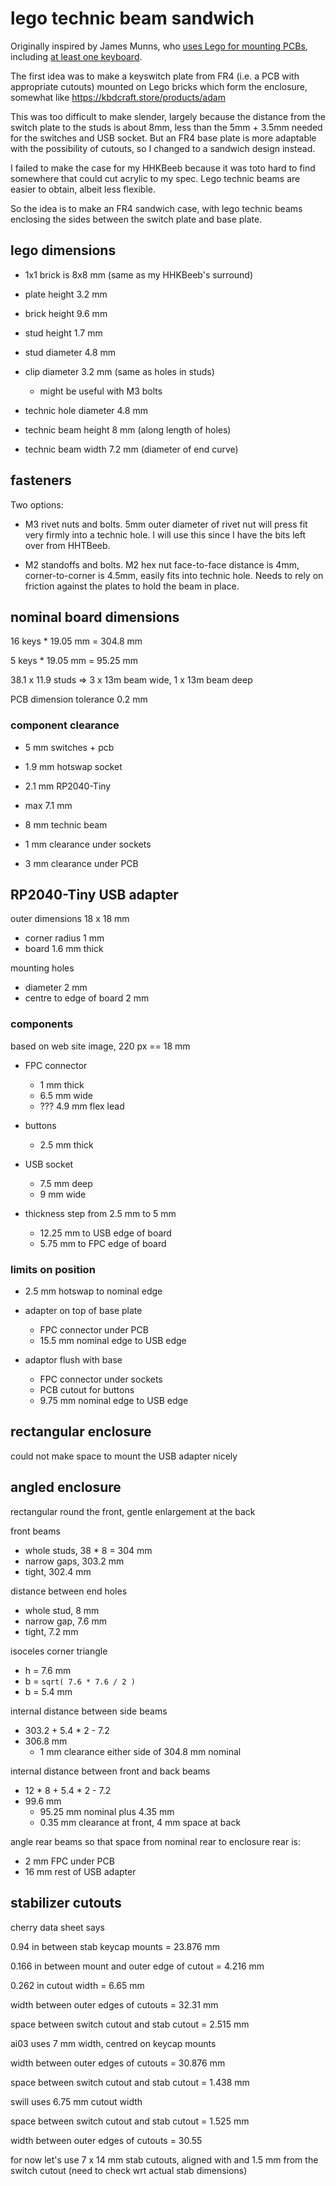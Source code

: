 lego technic beam sandwich
==========================

Originally inspired by James Munns, who [uses Lego for mounting
PCBs][bitshiftmask1], including [at least one keyboard][bitshiftmask2].

[bitshiftmask1]: https://twitter.com/bitshiftmask/status/1590395981686001664
[bitshiftmask2]: https://twitter.com/bitshiftmask/status/1376170525224022018

The first idea was to make a keyswitch plate from FR4 (i.e. a PCB with
appropriate cutouts) mounted on Lego bricks which form the enclosure,
somewhat like https://kbdcraft.store/products/adam

This was too difficult to make slender, largely because the distance
from the switch plate to the studs is about 8mm, less than the 5mm +
3.5mm needed for the switches and USB socket. But an FR4 base plate is
more adaptable with the possibility of cutouts, so I changed to a
sandwich design instead.

I failed to make the case for my HHKBeeb because it was toto hard to
find somewhere that could cut acrylic to my spec. Lego technic beams
are easier to obtain, albeit less flexible.

So the idea is to make an FR4 sandwich case, with lego technic beams
enclosing the sides between the switch plate and base plate.


lego dimensions
---------------

  * 1x1 brick is 8x8 mm (same as my HHKBeeb's surround)

  * plate height 3.2 mm
  * brick height 9.6 mm
  * stud height 1.7 mm
  * stud diameter 4.8 mm

  * clip diameter 3.2 mm (same as holes in studs)
      - might be useful with M3 bolts

  * technic hole diameter 4.8 mm
  * technic beam height 8 mm (along length of holes)
  * technic beam width 7.2 mm (diameter of end curve)


fasteners
---------

Two options:

  * M3 rivet nuts and bolts. 5mm outer diameter of rivet nut will
    press fit very firmly into a technic hole. I will use this
    since I have the bits left over from HHTBeeb.

  * M2 standoffs and bolts. M2 hex nut face-to-face distance is 4mm,
    corner-to-corner is 4.5mm, easily fits into technic hole. Needs to
    rely on friction against the plates to hold the beam in place.


nominal board dimensions
------------------------

16 keys * 19.05 mm = 304.8 mm

5 keys * 19.05 mm = 95.25 mm

38.1 x 11.9 studs => 3 x 13m beam wide, 1 x 13m beam deep

PCB dimension tolerance 0.2 mm


### component clearance

  - 5 mm switches + pcb
  - 1.9 mm hotswap socket
  - 2.1 mm RP2040-Tiny

  - max 7.1 mm

  - 8 mm technic beam

  - 1 mm clearance under sockets
  - 3 mm clearance under PCB


RP2040-Tiny USB adapter
-----------------------

outer dimensions 18 x 18 mm
  * corner radius 1 mm
  * board 1.6 mm thick

mounting holes
  * diameter 2 mm
  * centre to edge of board 2 mm

### components

based on web site image, 220 px == 18 mm

  * FPC connector
      - 1 mm thick
      - 6.5 mm wide
      - ??? 4.9 mm flex lead

  * buttons
      - 2.5 mm thick

  * USB socket
      - 7.5 mm deep
      - 9 mm wide

  * thickness step from 2.5 mm to 5 mm
      - 12.25 mm to USB edge of board
      - 5.75 mm to FPC edge of board

### limits on position

  * 2.5 mm hotswap to nominal edge

  * adapter on top of base plate
      - FPC connector under PCB
      - 15.5 mm nominal edge to USB edge

  * adaptor flush with base
      - FPC connector under sockets
      - PCB cutout for buttons
      - 9.75 mm nominal edge to USB edge


rectangular enclosure
---------------------

could not make space to mount the USB adapter nicely


angled enclosure
----------------

rectangular round the front, gentle enlargement at the back


front beams

  * whole studs, 38 * 8 = 304 mm
  * narrow gaps, 303.2 mm
  * tight, 302.4 mm

distance between end holes

  * whole stud, 8 mm
  * narrow gap, 7.6 mm
  * tight, 7.2 mm

isoceles corner triangle

  * h = 7.6 mm
  * b = `sqrt( 7.6 * 7.6 / 2 )`
  * b = 5.4 mm

internal distance between side beams

  * 303.2 + 5.4 * 2 - 7.2
  * 306.8 mm
      - 1 mm clearance either side of 304.8 mm nominal

internal distance between front and back beams

  * 12 * 8 + 5.4 * 2 - 7.2
  * 99.6 mm
      - 95.25 mm nominal plus 4.35 mm
      - 0.35 mm clearance at front, 4 mm space at back

angle rear beams so that space from nominal rear to enclosure rear is:

  * 2 mm FPC under PCB
  * 16 mm rest of USB adapter


stabilizer cutouts
------------------

cherry data sheet says

0.94 in between stab keycap mounts = 23.876 mm

0.166 in between mount and outer edge of cutout = 4.216 mm

0.262 in cutout width = 6.65 mm

width between outer edges of cutouts = 32.31 mm

space between switch cutout and stab cutout = 2.515 mm


ai03 uses 7 mm width, centred on keycap mounts

width between outer edges of cutouts = 30.876 mm

space between switch cutout and stab cutout = 1.438 mm


swill uses 6.75 mm cutout width

space between switch cutout and stab cutout = 1.525 mm

width between outer edges of cutouts = 30.55


for now let's use 7 x 14 mm stab cutouts,
aligned with and 1.5 mm from the switch cutout
(need to check wrt actual stab dimensions)
